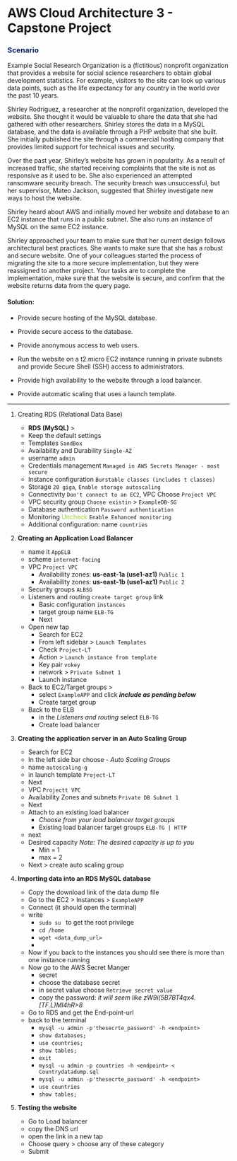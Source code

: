 # AWS Cloud Architecture 3 - Capstone Project

### <font color= ##e32636>Scenario</font>
Example Social Research Organization is a (fictitious) nonprofit organization that provides a website for social science researchers to obtain global development statistics. For example, visitors to the site can look up various data points, such as the life expectancy for any country in the world over the past 10 years.

Shirley Rodriguez, a researcher at the nonprofit organization, developed the website. She thought it would be valuable to share the data that she had gathered with other researchers. Shirley stores the data in a MySQL database, and the data is available through a PHP website that she built. She initially published the site through a commercial hosting company that provides limited support for technical issues and security.

Over the past year, Shirley’s website has grown in popularity. As a result of increased traffic, she started receiving complaints that the site is not as responsive as it used to be. She also experienced an attempted ransomware security breach. The security breach was unsuccessful, but her supervisor, Mateo Jackson, suggested that Shirley investigate new ways to host the website.

Shirley heard about AWS and initially moved her website and database to an EC2 instance that runs in a public subnet. She also runs an instance of MySQL on the same EC2 instance.

Shirley approached your team to make sure that her current design follows architectural best practices. She wants to make sure that she has a robust and secure website. One of your colleagues started the process of migrating the site to a more secure implementation, but they were reassigned to another project. Your tasks are to complete the implementation, make sure that the website is secure, and confirm that the website returns data from the query page.

#### Solution: 
- Provide secure hosting of the MySQL database.
    
- Provide secure access to the database.
    
- Provide anonymous access to web users.
    
- Run the website on a t2.micro EC2 instance running in private subnets and provide Secure Shell (SSH) access to administrators.
    
- Provide high availability to the website through a load balancer.
    
- Provide automatic scaling that uses a launch template.
---
1. Creating RDS (Relational Data Base)
	- **RDS (MySQL)** >
	- Keep the default settings
	- Templates `SandBox`
	- Availability and Durability `Single-AZ`
	- username `admin`
	- Credentials management `Managed in AWS Secrets Manager - most secure`
	- Instance configuration `Burstable classes (includes t classes)`
	- Storage `20 giga`, `Enable storage autoscaling`
	- Connectivity `Don't connect to an EC2`, VPC Choose `Project VPC`
	- VPC security group `Choose existin` > `ExampleDB-SG`
	- Database authentication `Password authentication`
	- Monitoring <font color="yellowgreen">Uncheck</font> `Enable Enhanced monitoring`
	- Additional configuration: name `countries` 

2.  **Creating an Application Load Balancer**
	- name it `AppELB`
	- scheme `internet-facing`
	- VPC `Project VPC`
		- Availability zones: **us-east-1a (use1-az1)** `Public 1`
		- Availability zones: **us-east-1b (use1-az1)** `Public 2`
	- Security groups `ALBSG`
	- Listeners and routing `create target group` link
		- Basic configuration `instances`
		- target group name `ELB-TG`
		- Next
	- Open new tap 
		- Search for EC2
		- From left sidebar > `Launch Templates`
		- Check `Project-LT`
		- Action > `Launch instance from template`
		- Key pair `vokey`
		- network > `Private Subnet 1`
		- Launch instance
	- Back to EC2/Target groups >
		- select `ExampleAPP` and click ***include as pending below***
		- Create target group
	- Back to the ELB
		- in the *Listeners and routing* select `ELB-TG`
		- Create load balancer

3. **Creating the application server in an Auto Scaling Group**
	- Search for EC2 
	- In the left side bar choose - *Auto Scaling Groups*
	- name `autoscaling-g`
	- in launch template `Project-LT`
	- Next
	- VPC `Projectt VPC`
	- Availability Zones and subnets `Private DB Subnet 1`
	- Next
	- Attach to an existing load balancer
		- *Choose from your load balancer target groups*
		- Existing load balancer target groups `ELB-TG | HTTP`
	- next
	- Desired capacity *Note: The desired capacity is up to you*
		- Min = 1
		- max = 2
	- Next > create auto scaling group

4. **Importing data into an RDS MySQL database**
	- Copy the download link of the data dump file 
	- Go to the EC2 > Instances > `ExampleAPP`
	- Connect (it should open the terminal)
	- write 
		- `sudo su ` to get the root privilege
		- `cd /home`
		- `wget <data_dump_url>`
		- 
	- Now if you back to the instances you should see there is more than one instance running
	- Now go to the AWS Secret Manger
		- secret
		- choose the database secret 
		- in secret value choose `Retrieve secret value`
		- copy the password: *it will seem like  zW9i(5B7BT4qx4.[TF.L)Ml4hR>8*
	- Go to RDS and get the End-point-url
	- back to the terminal 
		- `mysql -u admin -p'thesecrte_password' -h <endpoint>`
		- `show databases;`
		- `use countries;`
		- `show tables;`
		- `exit`
		- `mysql -u admin -p countries -h <endpoint> < Countrydatadump.sql`
		- `mysql -u admin -p'thesecrte_password' -h <endpoint>`
		- `use countries`
		- `show tables;`

5. **Testing the website**
	- Go to Load balancer
	- copy the DNS url
	- open the link in a new tap 
	- Choose query > choose any of these category 
	- Submit
